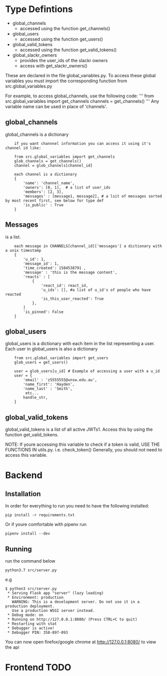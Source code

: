# Type Defintions
- global_channels
    - accessed using the function get_channels()
- global_users
    - accessed using the function get_users()
- global_valid_tokens
    - accessed using the function get_valid_tokens()
- global_slackr_owners
    - provides the user_ids of the slackr owners
    - access with get_slackr_owners()

These are declared in the file global_variables.py. To access these global variables you must import the corresponding function from src.global_variables.py

For example, to access global_channels, use the following code:
'''
from src.global_variables import get_channels
channels = get_channels()
'''
Any variable name can be used in place of 'channels'.

## global_channels
global_channels is a dictionary
``` 
    if you want channnel information you can access it using it's channel id like:

    from src.global_variables import get_channels
    glob_channels = get_channels()
    channel = glob_channels[channel_id]

    each channel is a dictionary 
    { 
        'name': 'channel_name',
        'owners': [0, 1],  # a list of user_ids
        'members': [2, 3],
        'messages' : [message1, message2], # a lsit of messages sorted by most recent first, see below for type def
        'is_public' : True
    }
```

## Messages
is a list.
```
    each message in CHANNELS[channel_id]['messages'] a dictionary with a unix timestamp
    {
        'u_id': 1,
        'message_id': 1,
        'time_created': 1584538791 ,
        'message' : 'this is the message content',
        'reacts' : [ 
            {
                'react_id': react_id,
                'u_ids': [], #a list of u_id's of people who have reacted
                'is_this_user_reacted': True
            },
        ]
        'is_pinned': False
    }

```



## global_users
global_users is a dictionary with each item in the list representing a user.
Each user in global_users is also a dictionary
```
    from src.global_variables import get_users
    glob_users = get_users()

    user = glob_users[u_id] # Example of accessing a user with a u_id
    user = {
        'email' : 'z5555555@unsw.edu.au',
        'name_first': 'Hayden', 
        'name_last' : 'Smith', 
         etc...
        handle_str,
    }
```

## global_valid_tokens
global_valid_tokens is a list of all active JWTs1.
Access this by using the function get_valid_tokens.

NOTE: If youre accessing this variable to check if a token is valid, USE THE FUNCTIONS IN utils.py. i.e. check_token()
Generally, you should not need to access this variable.


# Backend
## Installation
In order for everything to run you need to have the following installed:
```
pip install -r requirements.txt
```
Or if youre comfortable with pipenv run
```
pipenv install --dev
```
## Running
run the command below
```
python3.7 src/server.py
```
e.g

```
$ python3 src/server.py 
 * Serving Flask app "server" (lazy loading)
 * Environment: production
   WARNING: This is a development server. Do not use it in a production deployment.
   Use a production WSGI server instead.
 * Debug mode: on
 * Running on http://127.0.0.1:8080/ (Press CTRL+C to quit)
 * Restarting with stat
 * Debugger is active!
 * Debugger PIN: 358-897-093
```

You can now open firefox/google chrome at http://127.0.0.1:8080/ to view the api



# Frontend TODO



